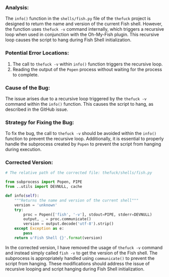### Analysis:
The `info()` function in the `shells/fish.py` file of the `thefuck` project is designed to return the name and version of the current Fish shell. However, the function uses `thefuck -v` command internally, which triggers a recursive loop when used in conjunction with the Oh-My-Fish plugin. This recursive loop causes the script to hang during Fish Shell initialization.

### Potential Error Locations:
1. The call to `thefuck -v` within `info()` function triggers the recursive loop.
2. Reading the output of the `Popen` process without waiting for the process to complete.

### Cause of the Bug:
The issue arises due to a recursive loop triggered by the `thefuck -v` command within the `info()` function. This causes the script to hang, as described in the GitHub issue.

### Strategy for Fixing the Bug:
To fix the bug, the call to `thefuck -v` should be avoided within the `info()` function to prevent the recursive loop. Additionally, it is essential to properly handle the subprocess created by `Popen` to prevent the script from hanging during execution.

### Corrected Version:
```python
# The relative path of the corrected file: thefuck/shells/fish.py

from subprocess import Popen, PIPE
from ..utils import DEVNULL, cache

def info(self):
    """Returns the name and version of the current shell"""
    version = 'unknown'
    try:
        proc = Popen(['fish', '-v'], stdout=PIPE, stderr=DEVNULL)
        output, _ = proc.communicate()
        version = output.decode('utf-8').strip()
    except Exception as e:
        pass
    return u'Fish Shell {}'.format(version)
```

In the corrected version, I have removed the usage of `thefuck -v` command and instead simply called `fish -v` to get the version of the Fish shell. The subprocess is appropriately handled using `communicate()` to prevent the script from hanging. These modifications should address the issue of recursive looping and script hanging during Fish Shell initialization.